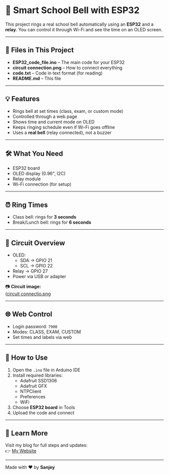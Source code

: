 # 🔔 Smart School Bell with ESP32

This project rings a real school bell automatically using an **ESP32** and a **relay**. You can control it through Wi-Fi and see the time on an OLED screen.

---

## 📁 Files in This Project

- **ESP32_code_file.ino** – The main code for your ESP32
- **circuit connection.png** – How to connect everything
- **code.txt** – Code in text format (for reading)
- **README.md** – This file

---

## 💡 Features

- Rings bell at set times (class, exam, or custom mode)
- Controlled through a web page
- Shows time and current mode on OLED
- Keeps ringing schedule even if Wi-Fi goes offline
- Uses a **real bell** (relay connected), not a buzzer

---

## 🛠 What You Need

- ESP32 board  
- OLED display (0.96", I2C)  
- Relay module  
- Wi-Fi connection (for setup)

---

## ⏰ Ring Times

- Class bell: rings for **3 seconds**  
- Break/Lunch bell: rings for **6 seconds**

---

## 🔌 Circuit Overview

- OLED:  
  - SDA → GPIO 21  
  - SCL → GPIO 22  
- Relay → GPIO 27  
- Power via USB or adapter

📷 **Circuit image:**  
([circuit connectio.png](https://github.com/sanjeyp/esp32-smart-bell/blob/main/circuit%20connectio.png)

---

## 🌐 Web Control

- Login password: `7900`  
- Modes: CLASS, EXAM, CUSTOM  
- Set times and labels via web

---

## 📲 How to Use

1. Open the `.ino` file in Arduino IDE
2. Install required libraries:
   - Adafruit SSD1306  
   - Adafruit GFX  
   - NTPClient  
   - Preferences  
   - WiFi  
3. Choose **ESP32 board** in Tools  
4. Upload the code and connect

---

## 📘 Learn More

Visit my blog for full steps and updates:  
👉 [My Website](https://satower9thgen.blogspot.com/2025/07/smart-bell-system-web-control-offline.html)

---

Made with ❤️ by **Sanjey**
